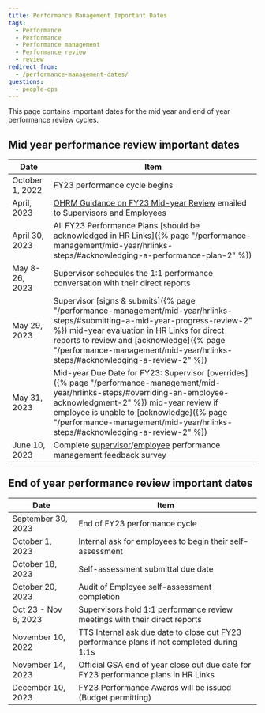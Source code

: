 ```yaml
---
title: Performance Management Important Dates
tags:
  - Performance
  - Performance
  - Performance management
  - Performance review
  - review
redirect_from:
  - /performance-management-dates/
questions:
  - people-ops
---
```


This page contains important dates for the mid year and end of year performance
review cycles.

## Mid year performance review important dates

| Date            | Item                                                                                                                                                                                                                                                                                                   |
| --------------- | ------------------------------------------------------------------------------------------------------------------------------------------------------------------------------------------------------------------------------------------------------------------------------------------------------ |
| October 1, 2022 | FY23 performance cycle begins                                                                                                                                                                                                                                                                          |
| April, 2023     | [OHRM Guidance on FY23 Mid-year Review](https://drive.google.com/file/d/1Kc1uuJEasZHkxbhuS-QOkyS8qAfDocEt/view?usp=sharing) emailed to Supervisors and Employees                                                                                                                                       |
| April 30, 2023  | All FY23 Performance Plans [should be acknowledged in HR Links]({% page "/performance-management/mid-year/hrlinks-steps/#acknowledging-a-performance-plan-2" %})                                                                                                                                          |
| May 8-26, 2023  | Supervisor schedules the 1:1 performance conversation with their direct reports                                                                                                                                                                                                                        |
| May 29, 2023    | Supervisor [signs & submits]({% page "/performance-management/mid-year/hrlinks-steps/#submitting-a-mid-year-progress-review-2" %}) mid-year evaluation in HR Links for direct reports to review and [acknowledge]({% page "/performance-management/mid-year/hrlinks-steps/#acknowledging-a-review-2" %}) |
| May 31, 2023    | Mid-year Due Date for FY23: Supervisor [overrides]({% page "/performance-management/mid-year/hrlinks-steps/#overriding-an-employee-acknowledgment-2" %}) mid-year review if employee is unable to [acknowledge]({% page "/performance-management/mid-year/hrlinks-steps/#acknowledging-a-review-2" %})   |
| June 10, 2023   | Complete [supervisor](https://forms.gle/cUeMQGdUQ3BDn6qm7)/[employee](https://forms.gle/n4zNHdBEvX2DQvdz9) performance management feedback survey                                                                                                                                                      |

## End of year performance review important dates

| Date                 | Item                                                                                       |
| -------------------- | ------------------------------------------------------------------------------------------ |
| September 30, 2023   | End of FY23 performance cycle                                                              |
| October 1, 2023      | Internal ask for employees to begin their self-assessment                                  |
| October 18, 2023     | Self-assessment submittal due date                                                         |
| October 20, 2023     | Audit of Employee self-assessment completion                                               |
| Oct 23 - Nov 6, 2023 | Supervisors hold 1:1 performance review meetings with their direct reports                 |
| November 10, 2022    | TTS Internal ask due date to close out FY23 performance plans if not completed during 1:1s |
| November 14, 2023    | Official GSA end of year close out due date for FY23 performance plans in HR Links         |
| December 10, 2023    | FY23 Performance Awards will be issued (Budget permitting)                                 |
